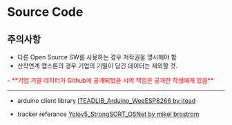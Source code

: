 # Source Code
## 주의사항
 - 다른 Open Source SW를 사용하는 경우 저작권을 명시해야 함
 - 산학연계 캡스톤의 경우 기업의 기밀이 담긴 데이터는 제외할 것.
 <span style="color:red">
 - **기업 기밀 데이터가 Github에 공개되었을 시의 책임은 공개한 학생에게 있음**
 </span>

* * *

- arduino client library
[ITEADLIB_Arduino_WeeESP8266 by itead](https://github.com/itead/ITEADLIB_Arduino_WeeESP8266)

- tracker referance
[Yolov5_StrongSORT_OSNet by mikel brostrom](https://github.com/mikel-brostrom/Yolov5_StrongSORT_OSNet/tree/v6.0)
